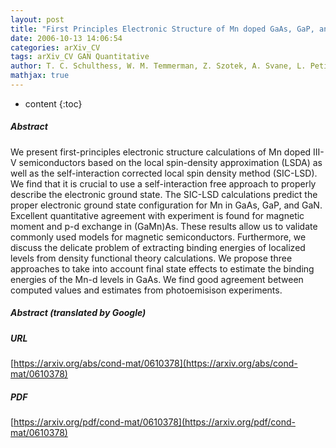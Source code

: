 ```yaml
---
layout: post
title: "First Principles Electronic Structure of Mn doped GaAs, GaP, and GaN semiconductors"
date: 2006-10-13 14:06:54
categories: arXiv_CV
tags: arXiv_CV GAN Quantitative
author: T. C. Schulthess, W. M. Temmerman, Z. Szotek, A. Svane, L. Petit
mathjax: true
---
```


* content
{:toc}

##### Abstract
We present first-principles electronic structure calculations of Mn doped III-V semiconductors based on the local spin-density approximation (LSDA) as well as the self-interaction corrected local spin density method (SIC-LSD). We find that it is crucial to use a self-interaction free approach to properly describe the electronic ground state. The SIC-LSD calculations predict the proper electronic ground state configuration for Mn in GaAs, GaP, and GaN. Excellent quantitative agreement with experiment is found for magnetic moment and p-d exchange in (GaMn)As. These results allow us to validate commonly used models for magnetic semiconductors. Furthermore, we discuss the delicate problem of extracting binding energies of localized levels from density functional theory calculations. We propose three approaches to take into account final state effects to estimate the binding energies of the Mn-d levels in GaAs. We find good agreement between computed values and estimates from photoemisison experiments.

##### Abstract (translated by Google)


##### URL
[https://arxiv.org/abs/cond-mat/0610378](https://arxiv.org/abs/cond-mat/0610378)

##### PDF
[https://arxiv.org/pdf/cond-mat/0610378](https://arxiv.org/pdf/cond-mat/0610378)

